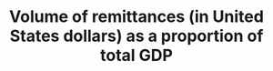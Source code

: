 ---
actual_indicator_available: Personal transfers as a percentage of GDP
actual_indicator_available_description: Personal transfers (sometimes called remittances)
  from U.S. resident immigrants to foreign residents
data_non_statistical: false
date_metadata_updated: 10/2017
date_of_national_source_publication: 9/2017
goal_meta_link: http://unstats.un.org/sdgs/files/metadata-compilation/Metadata-Goal-17.pdf
goal_meta_link_page: 9
graph: longitudinal
graph_status_notes: Graphed
graph_title: Personal transfers from US resident immigrants to foreign residents as
  a percentage of GDP
graph_type: line
graph_type_description: Line graph
has_metadata: false
indicator: 17.3.2
indicator_name: Volume of remittances (in United States dollars) as a proportion of
  total GDP
indicator_variable: vol_remit_pct_gdp
layout: indicator
periodicity: Annual
permalink: /17-3-2/
published: true
reporting_status: complete
scheduled_update_by_national_source: 12/2017
sdg_goal: 17
source_agency_staff_email: Andrew.Craig@bea.gov
source_agency_staff_name: Andrew Craig
source_agency_survey_dataset: U.S. International Transactions in Secondary Income
source_notes: null
source_title: null
source_url: http://www.bea.gov/iTable/iTableHtml.cfm?reqid=62&step=6&isuri=1&6210=1&6200=62
target: Mobilize additional financial resources for developing countries from multiple
  sources.
target_id: '17.3'
time_period: 2000-2016
title: Volume of remittances (in United States dollars) as a proportion of total GDP
un_custodial_agency: World Bank
un_designated_tier: '1'
unit_of_measure: Percentage
us_method_of_computation: Personal transfers divided by GDP, expressed as a percentage
variable_description: null
variable_notes: null
---